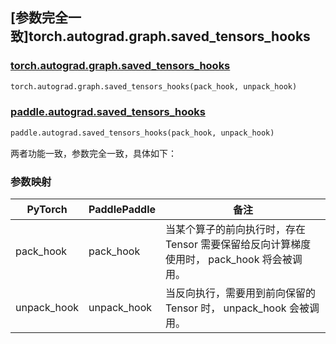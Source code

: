 ## [参数完全一致]torch.autograd.graph.saved_tensors_hooks

### [torch.autograd.graph.saved_tensors_hooks](https://pytorch.org/docs/stable/autograd.html?highlight=saved_tensors_hooks#torch.autograd.graph.saved_tensors_hooks)

```python
torch.autograd.graph.saved_tensors_hooks(pack_hook, unpack_hook)
```

### [paddle.autograd.saved_tensors_hooks](https://www.paddlepaddle.org.cn/documentation/docs/zh/develop/api/paddle/autograd/saved_tensors_hooks_cn.html)

```python
paddle.autograd.saved_tensors_hooks(pack_hook, unpack_hook)
```

两者功能一致，参数完全一致，具体如下：

### 参数映射

| PyTorch     | PaddlePaddle | 备注                                                                                      |
| ----------- | ------------ | ----------------------------------------------------------------------------------------- |
| pack_hook   | pack_hook    | 当某个算子的前向执行时，存在 Tensor 需要保留给反向计算梯度使用时， pack_hook 将会被调用。 |
| unpack_hook | unpack_hook  | 当反向执行，需要用到前向保留的 Tensor 时， unpack_hook 会被调用。                         |
